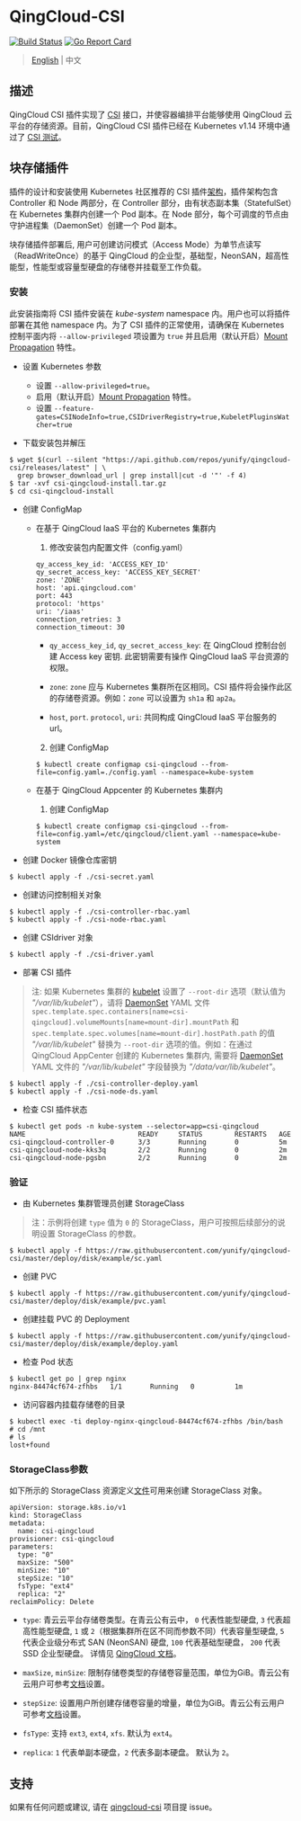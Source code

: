 # QingCloud-CSI

[![Build Status](https://travis-ci.org/yunify/qingcloud-csi.svg?branch=master)](https://travis-ci.org/yunify/qingcloud-csi)
[![Go Report Card](https://goreportcard.com/badge/github.com/yunify/qingcloud-csi)](https://goreportcard.com/report/github.com/yunify/qingcloud-csi)

> [English](README.md) | 中文
## 描述
QingCloud CSI 插件实现了 [CSI](https://github.com/container-storage-interface/) 接口，并使容器编排平台能够使用 QingCloud 云平台的存储资源。目前，QingCloud CSI 插件已经在 Kubernetes v1.14 环境中通过了 [CSI 测试](https://github.com/kubernetes-csi/csi-test)。

## 块存储插件

插件的设计和安装使用 Kubernetes 社区推荐的 CSI 插件[架构](https://github.com/kubernetes/community/blob/master/contributors/design-proposals/storage/container-storage-interface.md#recommended-mechanism-for-deploying-csi-drivers-on-kubernetes)，插件架构包含 Controller 和 Node 两部分，在 Controller 部分，由有状态副本集（StatefulSet）在 Kubernetes 集群内创建一个 Pod 副本。在 Node 部分，每个可调度的节点由守护进程集（DaemonSet）创建一个 Pod 副本。

块存储插件部署后, 用户可创建访问模式（Access Mode）为单节点读写（ReadWriteOnce）的基于 QingCloud 的企业型，基础型，NeonSAN，超高性能型，性能型或容量型硬盘的存储卷并挂载至工作负载。

### 安装
此安装指南将 CSI 插件安装在 *kube-system* namespace 内。用户也可以将插件部署在其他 namespace 内。为了 CSI 插件的正常使用，请确保在 Kubernetes 控制平面内将 `--allow-privileged` 项设置为 `true` 并且启用（默认开启）[Mount Propagation](https://kubernetes.io/docs/concepts/storage/volumes/#mount-propagation) 特性。

- 设置 Kubernetes 参数
  - 设置 `--allow-privileged=true`。
  - 启用（默认开启）[Mount Propagation](https://kubernetes.io/docs/concepts/storage/volumes/#mount-propagation) 特性。
  - 设置 `--feature-gates=CSINodeInfo=true,CSIDriverRegistry=true,KubeletPluginsWatcher=true`

- 下载安装包并解压
```
$ wget $(curl --silent "https://api.github.com/repos/yunify/qingcloud-csi/releases/latest" | \
  grep browser_download_url | grep install|cut -d '"' -f 4)
$ tar -xvf csi-qingcloud-install.tar.gz
$ cd csi-qingcloud-install
```

- 创建 ConfigMap
  * 在基于 QingCloud IaaS 平台的 Kubernetes 集群内
    1. 修改安装包内配置文件（config.yaml）
    ```
    qy_access_key_id: 'ACCESS_KEY_ID'
    qy_secret_access_key: 'ACCESS_KEY_SECRET'
    zone: 'ZONE'
    host: 'api.qingcloud.com'
    port: 443
    protocol: 'https'
    uri: '/iaas'
    connection_retries: 3
    connection_timeout: 30
    ```
    - `qy_access_key_id`, `qy_secret_access_key`: 在 QingCloud 控制台创建 Access key 密钥. 此密钥需要有操作 QingCloud IaaS 平台资源的权限。

    - `zone`: `zone` 应与 Kubernetes 集群所在区相同。CSI 插件将会操作此区的存储卷资源。例如：`zone` 可以设置为 `sh1a` 和 `ap2a`。
    
    - `host`, `port`. `protocol`, `uri`: 共同构成 QingCloud IaaS 平台服务的 url。

    2. 创建 ConfigMap
    ```
    $ kubectl create configmap csi-qingcloud --from-file=config.yaml=./config.yaml --namespace=kube-system
    ```

  * 在基于 QingCloud Appcenter 的 Kubernetes 集群内

    1. 创建 ConfigMap
    ```
    $ kubectl create configmap csi-qingcloud --from-file=config.yaml=/etc/qingcloud/client.yaml --namespace=kube-system
    ```

- 创建 Docker 镜像仓库密钥
```
$ kubectl apply -f ./csi-secret.yaml
```

- 创建访问控制相关对象
```
$ kubectl apply -f ./csi-controller-rbac.yaml
$ kubectl apply -f ./csi-node-rbac.yaml
```

- 创建 CSIdriver 对象
```
$ kubectl apply -f ./csi-driver.yaml
```

- 部署 CSI 插件
> 注:  如果 Kubernetes 集群的 [kubelet](https://kubernetes.io/docs/reference/command-line-tools-reference/kubelet/) 设置了 `--root-dir` 选项（默认值为 *"/var/lib/kubelet"*），请将 [DaemonSet](deploy/disk/kubernetes/csi-node-ds.yaml) YAML 文件 `spec.template.spec.containers[name=csi-qingcloud].volumeMounts[name=mount-dir].mountPath` 和 `spec.template.spec.volumes[name=mount-dir].hostPath.path` 的值 *"/var/lib/kubelet"* 替换为 `--root-dir` 选项的值。例如：在通过 QingCloud AppCenter 创建的 Kubernetes 集群内, 需要将 [DaemonSet](deploy/disk/kubernetes/csi-node-ds.yaml) YAML 文件的 *"/var/lib/kubelet"* 字段替换为 *"/data/var/lib/kubelet"*。

```
$ kubectl apply -f ./csi-controller-deploy.yaml
$ kubectl apply -f ./csi-node-ds.yaml
```

- 检查 CSI 插件状态
```
$ kubectl get pods -n kube-system --selector=app=csi-qingcloud
NAME                            READY     STATUS        RESTARTS   AGE
csi-qingcloud-controller-0      3/3       Running       0          5m
csi-qingcloud-node-kks3q        2/2       Running       0          2m
csi-qingcloud-node-pgsbn        2/2       Running       0          2m
```

### 验证
- 由 Kubernetes 集群管理员创建 StorageClass
> 注：示例将创建 `type` 值为 `0` 的 StorageClass，用户可按照后续部分的说明设置 StorageClass 的参数。
```
$ kubectl apply -f https://raw.githubusercontent.com/yunify/qingcloud-csi/master/deploy/disk/example/sc.yaml
```

- 创建 PVC
```
$ kubectl apply -f https://raw.githubusercontent.com/yunify/qingcloud-csi/master/deploy/disk/example/pvc.yaml
```

- 创建挂载 PVC 的 Deployment
```
$ kubectl apply -f https://raw.githubusercontent.com/yunify/qingcloud-csi/master/deploy/disk/example/deploy.yaml
```

- 检查 Pod 状态
```
$ kubectl get po | grep nginx
nginx-84474cf674-zfhbs   1/1       Running   0          1m
```

- 访问容器内挂载存储卷的目录
```
$ kubectl exec -ti deploy-nginx-qingcloud-84474cf674-zfhbs /bin/bash
# cd /mnt
# ls
lost+found
```

### StorageClass参数

如下所示的 StorageClass 资源定义[文件](deploy/disk/example/sc.yaml)可用来创建 StorageClass 对象。
```
apiVersion: storage.k8s.io/v1
kind: StorageClass
metadata:
  name: csi-qingcloud
provisioner: csi-qingcloud
parameters:
  type: "0"
  maxSize: "500"
  minSize: "10"
  stepSize: "10"
  fsType: "ext4"
  replica: "2"
reclaimPolicy: Delete 
```

- `type`: 青云云平台存储卷类型。在青云公有云中， `0` 代表性能型硬盘, `3` 代表超高性能型硬盘, `1` 或 `2`（根据集群所在区不同而参数不同）代表容量型硬盘, `5` 代表企业级分布式 SAN (NeonSAN) 硬盘, `100` 代表基础型硬盘， `200` 代表 SSD 企业型硬盘。 详情见 [QingCloud 文档](https://docs.qingcloud.com/product/api/action/volume/create_volumes.html)。

- `maxSize`, `minSize`: 限制存储卷类型的存储卷容量范围，单位为GiB。青云公有云用户可参考[文档](docs/disk-volume-parameter-zh.md)设置。

- `stepSize`: 设置用户所创建存储卷容量的增量，单位为GiB。青云公有云用户可参考[文档](docs/disk-volume-parameter-zh.md)设置。

- `fsType`: 支持 `ext3`, `ext4`, `xfs`. 默认为 `ext4`。

- `replica`: `1` 代表单副本硬盘，`2` 代表多副本硬盘。 默认为 `2`。

## 支持
如果有任何问题或建议, 请在 [qingcloud-csi](https://github.com/yunify/qingcloud-csi/issues) 项目提 issue。
